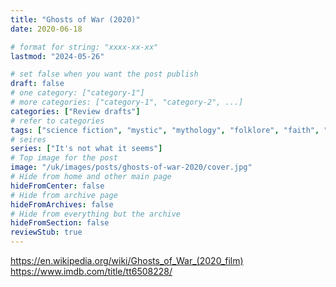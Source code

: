 ```yaml
---
title: "Ghosts of War (2020)"
date: 2020-06-18

# format for string: "xxxx-xx-xx"
lastmod: "2024-05-26"

# set false when you want the post publish
draft: false
# one category: ["category-1"]
# more categories: ["category-1", "category-2", ...]
categories: ["Review drafts"]
# refer to categories
tags: ["science fiction", "mystic", "mythology", "folklore", "faith", "spiritism", "madness", "militarism", "humanism", "posthumanism"]
# seires
series: ["It's not what it seems"]
# Top image for the post
image: "/uk/images/posts/ghosts-of-war-2020/cover.jpg"
# Hide from home and other main page
hideFromCenter: false
# Hide from archive page
hideFromArchives: false
# Hide from everything but the archive
hideFromSection: false
reviewStub: true
---
```

https://en.wikipedia.org/wiki/Ghosts_of_War_(2020_film)
https://www.imdb.com/title/tt6508228/
<!--more-->